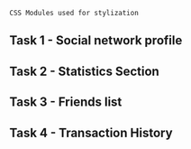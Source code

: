```
CSS Modules used for stylization
```

## Task 1 - Social network profile

## Task 2 - Statistics Section

## Task 3 - Friends list

## Task 4 - Transaction History
